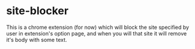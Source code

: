 # site-blocker
This is a chrome extension (for now) which will block the site specified by user in extension's option page, and when you will that site it will remove it's body with some text.
